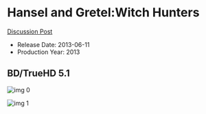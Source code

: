 # Hansel and Gretel:Witch Hunters

[Discussion Post](https://www.avsforum.com/threads/bass-eq-for-filtered-movies.2995212/post-56921006)

* Release Date: 2013-06-11
* Production Year: 2013

## BD/TrueHD 5.1

![img 0](https://i.imgur.com/BsDWkWK.jpg)

![img 1](https://i.imgur.com/KUCeTiw.jpg)


